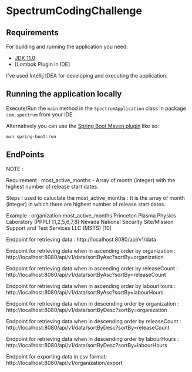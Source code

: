 # SpectrumCodingChallenge

## Requirements

For building and running the application you need:

- [JDK 11.0](https://www.oracle.com/java/technologies/javase-jdk11-downloads.html)
- [Lombok Plugin in IDE] 

I've used Intellij IDEA for developing and executing the application.

## Running the application locally

Execute/Run the `main` method in the `SpectrumApplication` class in package `com.spectrum` from your IDE.

Alternatively you can use the [Spring Boot Maven plugin](https://docs.spring.io/spring-boot/docs/current/reference/html/build-tool-plugins-maven-plugin.html) like so:

```shell
mvn spring-boot:run
```
## EndPoints

NOTE : 

Requirement : most_active_months - Array of month (integer) with the highest number of release start dates.

Steps I used to caluclate the most_active_months : It is the array of month (integer) in which there are highest number of release start dates. 

Example : 
organization	                                                              most_active_months
Princeton Plasma Physics Laboratory (PPPL)	                                [1,2,5,6,7,8]
Nevada National Security Site/Mission Support and Test Services LLC (MSTS)	[10]


Endpoint for retrieving data :
http://localhost:8080/api/v1/data


Endpoint for retrieving data when in ascending order by organization :
http://localhost:8080/api/v1/data/sortByAsc?sortBy=organization

Endpoint for retrieving data when in ascending order by releaseCount :
http://localhost:8080/api/v1/data/sortByAsc?sortBy=releaseCount


Endpoint for retrieving data when in ascending order by labourHours :
http://localhost:8080/api/v1/data/sortByAsc?sortBy=labourHours

Endpoint for retrieving data when in descending order by organization :
http://localhost:8080/api/v1/data/sortByDesc?sortBy=organization

Endpoint for retrieving data when in descending order by releaseCount :
http://localhost:8080/api/v1/data/sortByDesc?sortBy=releaseCount

Endpoint for retrieving data when in descending order by labourHours :
http://localhost:8080/api/v1/data/sortByDesc?sortBy=labourHours

Endpoint for exporting data in csv format:
http://localhost:8080/api/v1/organization/export
